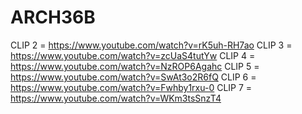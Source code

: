 # ARCH36B
CLIP 2 = https://www.youtube.com/watch?v=rK5uh-RH7ao
CLIP 3 = https://www.youtube.com/watch?v=zcUaS4tutYw
CLIP 4 = https://www.youtube.com/watch?v=NzROP6Agahc
CLIP 5 = https://www.youtube.com/watch?v=SwAt3o2R6fQ
CLIP 6 = https://www.youtube.com/watch?v=Fwhby1rxu-0
CLIP 7 = https://www.youtube.com/watch?v=WKm3tsSnzT4
